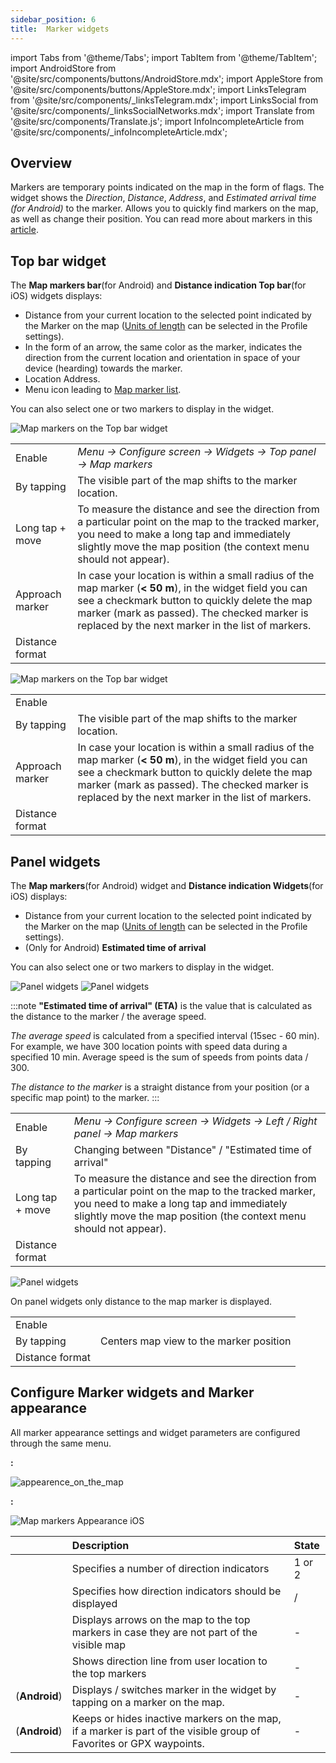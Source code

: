 ```yaml
---
sidebar_position: 6
title:  Marker widgets
---
```


import Tabs from '@theme/Tabs';
import TabItem from '@theme/TabItem';
import AndroidStore from '@site/src/components/buttons/AndroidStore.mdx';
import AppleStore from '@site/src/components/buttons/AppleStore.mdx';
import LinksTelegram from '@site/src/components/_linksTelegram.mdx';
import LinksSocial from '@site/src/components/_linksSocialNetworks.mdx';
import Translate from '@site/src/components/Translate.js';
import InfoIncompleteArticle from '@site/src/components/_infoIncompleteArticle.mdx';

## Overview

Markers are temporary points indicated on the map in the form of flags. The widget shows the *Direction*, *Distance*, *Address*, and *Estimated arrival time (for Android)* to the marker. Allows you to quickly find markers on the map, as well as change their position. You can read more about markers in this [article](../personal/markers).  


## Top bar widget

The **Map markers bar**(for Android) and **Distance indication Top bar**(for iOS) widgets displays:
- Distance from your current location to the selected point indicated by the Marker on the map ([Units of length](../personal/profiles/#general-settings) can be selected in the Profile settings).
- In the form of an arrow, the same color as the marker, indicates the direction from the current location and orientation in space of your device (hearding) towards the marker.
- Location Address.
- Menu icon leading to [Map marker list](../personal/markers/#map-markers-menu).

You can also select one or two markers to display in the widget.  

<Tabs groupId="operating-systems">

<TabItem value="android" label="Android">  

![Map markers on the Top bar widget](@site/static/img/widgets/map_markers_top_bar_widget.png)

| | |
|------------|------------|
| Enable | *Menu → Configure screen → Widgets → Top panel → Map markers* |
| By tapping | The visible part of the map shifts to the marker location. |
| Long tap + move | To measure the distance and see the direction from a particular point on the map to the tracked marker, you need to make a long tap and immediately slightly move the map position (the context menu should not appear). |
| Approach marker | In case your location is within a small radius of the map marker (**< 50 m**), in the widget field you can see a checkmark button to quickly delete the map marker (mark as passed). The checked marker is replaced by the next marker in the list of markers.  |
| Distance format | *<Translate android="true" ids="shared_string_menu,configure_profile,general_settings_2,units_and_formats,unit_of_length"/>*  |

</TabItem>

<TabItem value="ios" label="iOS">  

![Map markers on the Top bar widget](@site/static/img/widgets/map_markers_top_bar_widget_ios.png)

| | |
|------------|------------|
| Enable | *<Translate ios="true" ids="menu,layer_map_appearance,map_widget_appearance_rem,map_markers"/>* |
| By tapping | The visible part of the map shifts to the marker location. |
| Approach marker | In case your location is within a small radius of the map marker (**< 50 m**), in the widget field you can see a checkmark button to quickly delete the map marker (mark as passed). The checked marker is replaced by the next marker in the list of markers.  |
| Distance format  | *<Translate ios="true" ids="menu,sett_settings,app_profiles,general_settings_2,units_and_formats,unit_of_length"/>*  |  

</TabItem>

</Tabs> 



## Panel widgets

The **Map markers**(for Android) widget and **Distance indication Widgets**(for iOS) displays:  
- Distance from your current location to the selected point indicated by the Marker on the map ([Units of length](../personal/profiles/#general-settings) can be selected in the Profile settings).
- (Only for Android) **Estimated time of arrival**  

You can also select one or two markers to display in the widget.  


<Tabs groupId="operating-systems">

<TabItem value="android" label="Android">  

![Panel widgets](@site/static/img/widgets/map_markers_widget.png) ![Panel widgets](@site/static/img/widgets/map_markers_widget_settings.png)  


:::note
**"Estimated time of arrival" (ETA)** is the value that is calculated as the distance to the marker / the average speed. 

_The average speed_ is calculated from a specified interval (15sec - 60 min). For example, we have 300 location points with speed data during a specified 10 min. Average speed is the sum of speeds from points data / 300.

_The distance to the marker_ is a straight distance from your position (or a specific map point) to the marker.
:::

| | |
|------------|------------|
| Enable | *Menu → Configure screen → Widgets → Left / Right panel → Map markers*  |
| By tapping | Changing between "Distance" / "Estimated time of arrival" |
| Long tap + move | To measure the distance and see the direction from a particular point on the map to the tracked marker, you need to make a long tap and immediately slightly move the map position (the context menu should not appear). |
| Distance format | *<Translate android="true" ids="shared_string_menu,configure_profile,general_settings_2,units_and_formats,unit_of_length"/>*  |


</TabItem>

<TabItem value="ios" label="iOS">  

![Panel widgets](@site/static/img/widgets/map_markers_widget_ios.png)

On panel widgets only distance to the map marker is displayed.

| | |
|------------|------------|
| Enable | *<Translate ios="true" ids="menu,layer_map_appearance,map_widget_appearance_rem,map_markers"/>*  |
| By tapping | Centers map view to the marker position |
| Distance format  | *<Translate ios="true" ids="menu,sett_settings,app_profiles,general_settings_2,units_and_formats,unit_of_length"/>*  |


</TabItem>

</Tabs> 


## Configure Marker widgets and Marker appearance

All marker appearance settings and widget parameters are configured through the same menu.

<Tabs groupId="operating-systems">

<TabItem value="android" label="Android">  

**<Translate android="true" ids="android_button_seq"/>:** <Translate android="true" ids="shared_string_menu,map_markers_item,appearance_on_the_map"/> 

![appearence_on_the_map](@site/static/img/widgets/appearence_on_the_map.png)


</TabItem>

<TabItem value="ios" label="iOS">  

**<Translate ios="true" ids="ios_button_seq"/>:**  <Translate ios="true" ids="menu,map_markers,appearance_on_map"/> 

![Map markers Appearance iOS](@site/static/img/personal/markers/map_markers_appearance_ios.png) 


</TabItem>

</Tabs> 

|    | Description    | State | 
| :------------- | :------------- | :------------- |
| <Translate android="true" ids="active_markers"/> | Specifies a number of direction indicators| 1 or 2 | 
|  <Translate android="true" ids="show_direction"/> | Specifies how direction indicators should be displayed | <Translate android="true" ids="shared_string_topbar"/> / <Translate android="true" ids="shared_string_widgets"/>| 
|  <Translate android="true" ids="show_arrows_on_the_map"/> |  Displays arrows on the map to the top markers in case they are not part of the visible map | - |
| <Translate android="true" ids="show_guide_line"/> | Shows direction line from user location to the top markers  | - |
| <Translate android="true" ids="one_tap_active"/> (**Android**) |  Displays / switches marker in the widget by tapping on a marker on the map. |  - | 
| <Translate android="true" ids="keep_passed_markers"/> (**Android**) | Keeps or hides inactive markers on the map, if a marker is part of the visible group of Favorites or GPX waypoints. | -  |
